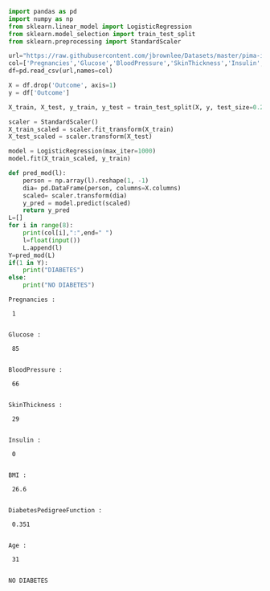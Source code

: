 ```python
import pandas as pd
import numpy as np
from sklearn.linear_model import LogisticRegression
from sklearn.model_selection import train_test_split
from sklearn.preprocessing import StandardScaler

url="https://raw.githubusercontent.com/jbrownlee/Datasets/master/pima-indians-diabetes.data.csv"
col=['Pregnancies','Glucose','BloodPressure','SkinThickness','Insulin','BMI','DiabetesPedigreeFunction','Age','Outcome']
df=pd.read_csv(url,names=col)

X = df.drop('Outcome', axis=1)
y = df['Outcome']

X_train, X_test, y_train, y_test = train_test_split(X, y, test_size=0.2, random_state=42)

scaler = StandardScaler()
X_train_scaled = scaler.fit_transform(X_train)
X_test_scaled = scaler.transform(X_test)

model = LogisticRegression(max_iter=1000)
model.fit(X_train_scaled, y_train)

def pred_mod(l):
    person = np.array(l).reshape(1, -1)
    dia= pd.DataFrame(person, columns=X.columns)
    scaled= scaler.transform(dia)
    y_pred = model.predict(scaled)
    return y_pred
L=[]
for i in range(8):
    print(col[i],":",end=" ")
    l=float(input())
    L.append(l)
Y=pred_mod(L)
if(1 in Y):
    print("DIABETES")
else:
    print("NO DIABETES")
```

    Pregnancies : 

     1
    

    Glucose : 

     85
    

    BloodPressure : 

     66
    

    SkinThickness : 

     29
    

    Insulin : 

     0
    

    BMI : 

     26.6
    

    DiabetesPedigreeFunction : 

     0.351
    

    Age : 

     31
    

    NO DIABETES
    
